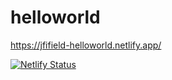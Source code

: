 # helloworld

https://jfifield-helloworld.netlify.app/

[![Netlify Status](https://api.netlify.com/api/v1/badges/975bc000-3622-411a-8f87-4d2d0671739c/deploy-status)](https://app.netlify.com/sites/jfifield-helloworld/deploys)
